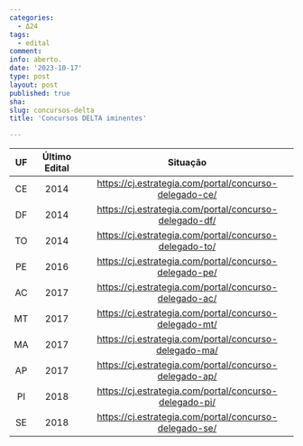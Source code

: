 ```yaml
---
categories:
  - Δ24
tags:
  - edital
comment: 
info: aberto.
date: '2023-10-17'
type: post
layout: post
published: true
sha: 
slug: concursos-delta
title: 'Concursos DELTA iminentes'

---
```


| **UF** | **Último Edital** | **Situação** |
|:---:|:---:|:---:|
| CE | 2014 | https://cj.estrategia.com/portal/concurso-delegado-ce/ |
| DF | 2014 | https://cj.estrategia.com/portal/concurso-delegado-df/ |
| TO | 2014 | https://cj.estrategia.com/portal/concurso-delegado-to/ |
| PE | 2016 | https://cj.estrategia.com/portal/concurso-delegado-pe/ |
| AC | 2017 | https://cj.estrategia.com/portal/concurso-delegado-ac/ |
| MT | 2017 | https://cj.estrategia.com/portal/concurso-delegado-mt/ |
| MA | 2017 | https://cj.estrategia.com/portal/concurso-delegado-ma/ |
| AP | 2017 | https://cj.estrategia.com/portal/concurso-delegado-ap/ |
| PI | 2018 | https://cj.estrategia.com/portal/concurso-delegado-pi/ |
| SE | 2018 | https://cj.estrategia.com/portal/concurso-delegado-se/ |

